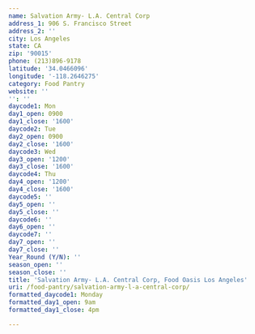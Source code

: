 ```yaml
---
name: Salvation Army- L.A. Central Corp
address_1: 906 S. Francisco Street
address_2: ''
city: Los Angeles
state: CA
zip: '90015'
phone: (213)896-9178
latitude: '34.0466096'
longitude: '-118.2646275'
category: Food Pantry
website: ''
'': ''
daycode1: Mon
day1_open: 0900
day1_close: '1600'
daycode2: Tue
day2_open: 0900
day2_close: '1600'
daycode3: Wed
day3_open: '1200'
day3_close: '1600'
daycode4: Thu
day4_open: '1200'
day4_close: '1600'
daycode5: ''
day5_open: ''
day5_close: ''
daycode6: ''
day6_open: ''
daycode7: ''
day7_open: ''
day7_close: ''
Year_Round (Y/N): ''
season_open: ''
season_close: ''
title: 'Salvation Army- L.A. Central Corp, Food Oasis Los Angeles'
uri: /food-pantry/salvation-army-l-a-central-corp/
formatted_daycode1: Monday
formatted_day1_open: 9am
formatted_day1_close: 4pm

---
```

